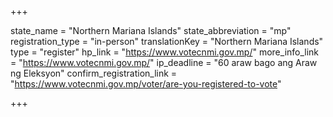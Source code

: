 +++

state_name = "Northern Mariana Islands"
state_abbreviation = "mp"
registration_type = "in-person"
translationKey = "Northern Mariana Islands"
type = "register"
hp_link = "https://www.votecnmi.gov.mp/"
more_info_link = "https://www.votecnmi.gov.mp/"
ip_deadline = "60 araw bago ang Araw ng Eleksyon"
confirm_registration_link = "https://www.votecnmi.gov.mp/voter/are-you-registered-to-vote"

+++